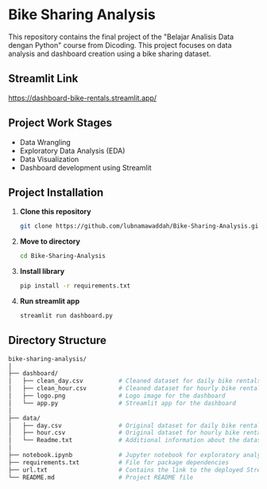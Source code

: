# Bike Sharing Analysis

This repository contains the final project of the "Belajar Analisis Data dengan Python" course from Dicoding. This project focuses on data analysis and dashboard creation using a bike sharing dataset.

## Streamlit Link
https://dashboard-bike-rentals.streamlit.app/

## Project Work Stages
- Data Wrangling
- Exploratory Data Analysis (EDA)
- Data Visualization
- Dashboard development using Streamlit

## Project Installation
1. **Clone this repository**
     ```bash
     git clone https://github.com/lubnamawaddah/Bike-Sharing-Analysis.git
     ```

2. **Move to directory**
     ```bash
     cd Bike-Sharing-Analysis
     ```

3. **Install library**
     ```bash
     pip install -r requirements.txt
     ```

4. **Run streamlit app**
     ```bash
     streamlit run dashboard.py
     ```

## Directory Structure
```bash
bike-sharing-analysis/
│
├── dashboard/                 
│   ├── clean_day.csv          # Cleaned dataset for daily bike rentals
│   ├── clean_hour.csv         # Cleaned dataset for hourly bike rentals
│   ├── logo.png               # Logo image for the dashboard
│   └── app.py                 # Streamlit app for the dashboard
│
├── data/
│   ├── day.csv                # Original dataset for daily bike rentals
│   ├── hour.csv               # Original dataset for hourly bike rentals
│   └── Readme.txt             # Additional information about the datasets
│
├── notebook.ipynb             # Jupyter notebook for exploratory analysis.
├── requirements.txt           # File for package dependencies
├── url.txt                    # Contains the link to the deployed Streamlit app
└── README.md                  # Project README file
```